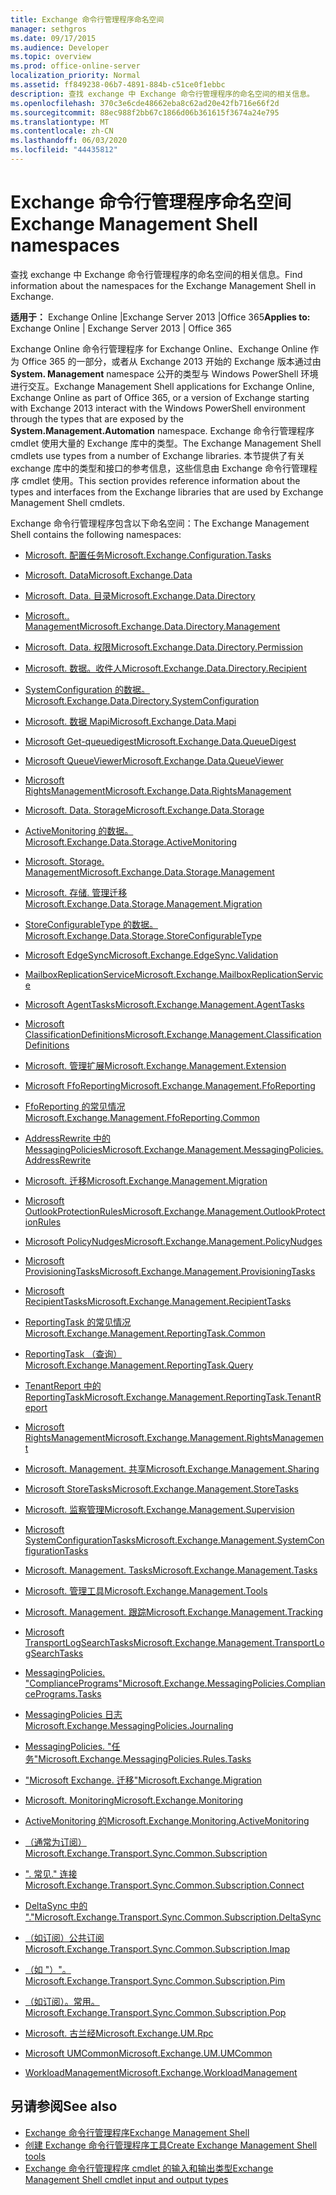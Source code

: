```yaml
---
title: Exchange 命令行管理程序命名空间
manager: sethgros
ms.date: 09/17/2015
ms.audience: Developer
ms.topic: overview
ms.prod: office-online-server
localization_priority: Normal
ms.assetid: ff849238-06b7-4891-884b-c51ce0f1ebbc
description: 查找 exchange 中 Exchange 命令行管理程序的命名空间的相关信息。
ms.openlocfilehash: 370c3e6cde48662eba8c62ad20e42fb716e66f2d
ms.sourcegitcommit: 88ec988f2bb67c1866d06b361615f3674a24e795
ms.translationtype: MT
ms.contentlocale: zh-CN
ms.lasthandoff: 06/03/2020
ms.locfileid: "44435812"
---
```

# <a name="exchange-management-shell-namespaces"></a><span data-ttu-id="5ed01-103">Exchange 命令行管理程序命名空间</span><span class="sxs-lookup"><span data-stu-id="5ed01-103">Exchange Management Shell namespaces</span></span>

<span data-ttu-id="5ed01-104">查找 exchange 中 Exchange 命令行管理程序的命名空间的相关信息。</span><span class="sxs-lookup"><span data-stu-id="5ed01-104">Find information about the namespaces for the Exchange Management Shell in Exchange.</span></span>
  
<span data-ttu-id="5ed01-105">**适用于：** Exchange Online |Exchange Server 2013 |Office 365</span><span class="sxs-lookup"><span data-stu-id="5ed01-105">**Applies to:** Exchange Online | Exchange Server 2013 | Office 365</span></span>
  
<span data-ttu-id="5ed01-106">Exchange Online 命令行管理程序 for Exchange Online、Exchange Online 作为 Office 365 的一部分，或者从 Exchange 2013 开始的 Exchange 版本通过由**System. Management** namespace 公开的类型与 Windows PowerShell 环境进行交互。</span><span class="sxs-lookup"><span data-stu-id="5ed01-106">Exchange Management Shell applications for Exchange Online, Exchange Online as part of Office 365, or a version of Exchange starting with Exchange 2013 interact with the Windows PowerShell environment through the types that are exposed by the **System.Management.Automation** namespace.</span></span> <span data-ttu-id="5ed01-107">Exchange 命令行管理程序 cmdlet 使用大量的 Exchange 库中的类型。</span><span class="sxs-lookup"><span data-stu-id="5ed01-107">The Exchange Management Shell cmdlets use types from a number of Exchange libraries.</span></span> <span data-ttu-id="5ed01-108">本节提供了有关 exchange 库中的类型和接口的参考信息，这些信息由 Exchange 命令行管理程序 cmdlet 使用。</span><span class="sxs-lookup"><span data-stu-id="5ed01-108">This section provides reference information about the types and interfaces from the Exchange libraries that are used by Exchange Management Shell cmdlets.</span></span> 
  
<span data-ttu-id="5ed01-109">Exchange 命令行管理程序包含以下命名空间：</span><span class="sxs-lookup"><span data-stu-id="5ed01-109">The Exchange Management Shell contains the following namespaces:</span></span>
  
- [<span data-ttu-id="5ed01-110">Microsoft. 配置任务</span><span class="sxs-lookup"><span data-stu-id="5ed01-110">Microsoft.Exchange.Configuration.Tasks</span></span>](https://msdn.microsoft.com/library/Microsoft.Exchange.Configuration.Tasks.aspx)
    
- [<span data-ttu-id="5ed01-111">Microsoft. Data</span><span class="sxs-lookup"><span data-stu-id="5ed01-111">Microsoft.Exchange.Data</span></span>](https://msdn.microsoft.com/library/Microsoft.Exchange.Data.aspx)
    
- [<span data-ttu-id="5ed01-112">Microsoft. Data. 目录</span><span class="sxs-lookup"><span data-stu-id="5ed01-112">Microsoft.Exchange.Data.Directory</span></span>](https://msdn.microsoft.com/library/Microsoft.Exchange.Data.Directory.aspx)
    
- [<span data-ttu-id="5ed01-113">Microsoft.. Management</span><span class="sxs-lookup"><span data-stu-id="5ed01-113">Microsoft.Exchange.Data.Directory.Management</span></span>](https://msdn.microsoft.com/library/Microsoft.Exchange.Data.Directory.Management.aspx)
    
- [<span data-ttu-id="5ed01-114">Microsoft. Data. 权限</span><span class="sxs-lookup"><span data-stu-id="5ed01-114">Microsoft.Exchange.Data.Directory.Permission</span></span>](https://msdn.microsoft.com/library/Microsoft.Exchange.Data.Directory.Permission.aspx)
    
- [<span data-ttu-id="5ed01-115">Microsoft. 数据。收件人</span><span class="sxs-lookup"><span data-stu-id="5ed01-115">Microsoft.Exchange.Data.Directory.Recipient</span></span>](https://msdn.microsoft.com/library/Microsoft.Exchange.Data.Directory.Recipient.aspx)
    
- [<span data-ttu-id="5ed01-116">SystemConfiguration 的数据。</span><span class="sxs-lookup"><span data-stu-id="5ed01-116">Microsoft.Exchange.Data.Directory.SystemConfiguration</span></span>](https://msdn.microsoft.com/library/Microsoft.Exchange.Data.Directory.SystemConfiguration.aspx)
    
- [<span data-ttu-id="5ed01-117">Microsoft. 数据 Mapi</span><span class="sxs-lookup"><span data-stu-id="5ed01-117">Microsoft.Exchange.Data.Mapi</span></span>](https://msdn.microsoft.com/library/Microsoft.Exchange.Data.Mapi.aspx)
    
- [<span data-ttu-id="5ed01-118">Microsoft Get-queuedigest</span><span class="sxs-lookup"><span data-stu-id="5ed01-118">Microsoft.Exchange.Data.QueueDigest</span></span>](https://msdn.microsoft.com/library/Microsoft.Exchange.Data.QueueDigest.aspx)
    
- [<span data-ttu-id="5ed01-119">Microsoft QueueViewer</span><span class="sxs-lookup"><span data-stu-id="5ed01-119">Microsoft.Exchange.Data.QueueViewer</span></span>](https://msdn.microsoft.com/library/Microsoft.Exchange.Data.QueueViewer.aspx)
    
- [<span data-ttu-id="5ed01-120">Microsoft RightsManagement</span><span class="sxs-lookup"><span data-stu-id="5ed01-120">Microsoft.Exchange.Data.RightsManagement</span></span>](https://msdn.microsoft.com/library/Microsoft.Exchange.Data.RightsManagement.aspx)
    
- [<span data-ttu-id="5ed01-121">Microsoft. Data. Storage</span><span class="sxs-lookup"><span data-stu-id="5ed01-121">Microsoft.Exchange.Data.Storage</span></span>](https://msdn.microsoft.com/library/Microsoft.Exchange.Data.Storage.aspx)
    
- [<span data-ttu-id="5ed01-122">ActiveMonitoring 的数据。</span><span class="sxs-lookup"><span data-stu-id="5ed01-122">Microsoft.Exchange.Data.Storage.ActiveMonitoring</span></span>](https://msdn.microsoft.com/library/Microsoft.Exchange.Data.Storage.ActiveMonitoring.aspx)
    
- [<span data-ttu-id="5ed01-123">Microsoft. Storage. Management</span><span class="sxs-lookup"><span data-stu-id="5ed01-123">Microsoft.Exchange.Data.Storage.Management</span></span>](https://msdn.microsoft.com/library/Microsoft.Exchange.Data.Storage.Management.aspx)
    
- [<span data-ttu-id="5ed01-124">Microsoft. 存储. 管理迁移</span><span class="sxs-lookup"><span data-stu-id="5ed01-124">Microsoft.Exchange.Data.Storage.Management.Migration</span></span>](https://msdn.microsoft.com/library/Microsoft.Exchange.Data.Storage.Management.Migration.aspx)
    
- [<span data-ttu-id="5ed01-125">StoreConfigurableType 的数据。</span><span class="sxs-lookup"><span data-stu-id="5ed01-125">Microsoft.Exchange.Data.Storage.StoreConfigurableType</span></span>](https://msdn.microsoft.com/library/Microsoft.Exchange.Data.Storage.StoreConfigurableType.aspx)
    
- [<span data-ttu-id="5ed01-126">Microsoft EdgeSync</span><span class="sxs-lookup"><span data-stu-id="5ed01-126">Microsoft.Exchange.EdgeSync.Validation</span></span>](https://msdn.microsoft.com/library/Microsoft.Exchange.EdgeSync.Validation.aspx)
    
- [<span data-ttu-id="5ed01-127">MailboxReplicationService</span><span class="sxs-lookup"><span data-stu-id="5ed01-127">Microsoft.Exchange.MailboxReplicationService</span></span>](https://msdn.microsoft.com/library/Microsoft.Exchange.MailboxReplicationService.aspx)
    
- [<span data-ttu-id="5ed01-128">Microsoft AgentTasks</span><span class="sxs-lookup"><span data-stu-id="5ed01-128">Microsoft.Exchange.Management.AgentTasks</span></span>](https://msdn.microsoft.com/library/Microsoft.Exchange.Management.AgentTasks.aspx)
    
- [<span data-ttu-id="5ed01-129">Microsoft ClassificationDefinitions</span><span class="sxs-lookup"><span data-stu-id="5ed01-129">Microsoft.Exchange.Management.ClassificationDefinitions</span></span>](https://msdn.microsoft.com/library/Microsoft.Exchange.Management.ClassificationDefinitions.aspx)
    
- [<span data-ttu-id="5ed01-130">Microsoft. 管理扩展</span><span class="sxs-lookup"><span data-stu-id="5ed01-130">Microsoft.Exchange.Management.Extension</span></span>](https://msdn.microsoft.com/library/Microsoft.Exchange.Management.Extension.aspx)
    
- [<span data-ttu-id="5ed01-131">Microsoft FfoReporting</span><span class="sxs-lookup"><span data-stu-id="5ed01-131">Microsoft.Exchange.Management.FfoReporting</span></span>](https://msdn.microsoft.com/library/Microsoft.Exchange.Management.FfoReporting.aspx)
    
- [<span data-ttu-id="5ed01-132">FfoReporting 的常见情况</span><span class="sxs-lookup"><span data-stu-id="5ed01-132">Microsoft.Exchange.Management.FfoReporting.Common</span></span>](https://msdn.microsoft.com/library/Microsoft.Exchange.Management.FfoReporting.Common.aspx)
    
- [<span data-ttu-id="5ed01-133">AddressRewrite 中的 MessagingPolicies</span><span class="sxs-lookup"><span data-stu-id="5ed01-133">Microsoft.Exchange.Management.MessagingPolicies.AddressRewrite</span></span>](https://msdn.microsoft.com/library/Microsoft.Exchange.Management.MessagingPolicies.AddressRewrite.aspx)
    
- [<span data-ttu-id="5ed01-134">Microsoft. 迁移</span><span class="sxs-lookup"><span data-stu-id="5ed01-134">Microsoft.Exchange.Management.Migration</span></span>](https://msdn.microsoft.com/library/Microsoft.Exchange.Management.Migration.aspx)
    
- [<span data-ttu-id="5ed01-135">Microsoft OutlookProtectionRules</span><span class="sxs-lookup"><span data-stu-id="5ed01-135">Microsoft.Exchange.Management.OutlookProtectionRules</span></span>](https://msdn.microsoft.com/library/Microsoft.Exchange.Management.OutlookProtectionRules.aspx)
    
- [<span data-ttu-id="5ed01-136">Microsoft PolicyNudges</span><span class="sxs-lookup"><span data-stu-id="5ed01-136">Microsoft.Exchange.Management.PolicyNudges</span></span>](https://msdn.microsoft.com/library/Microsoft.Exchange.Management.PolicyNudges.aspx)
    
- [<span data-ttu-id="5ed01-137">Microsoft ProvisioningTasks</span><span class="sxs-lookup"><span data-stu-id="5ed01-137">Microsoft.Exchange.Management.ProvisioningTasks</span></span>](https://msdn.microsoft.com/library/Microsoft.Exchange.Management.ProvisioningTasks.aspx)
    
- [<span data-ttu-id="5ed01-138">Microsoft RecipientTasks</span><span class="sxs-lookup"><span data-stu-id="5ed01-138">Microsoft.Exchange.Management.RecipientTasks</span></span>](https://msdn.microsoft.com/library/Microsoft.Exchange.Management.RecipientTasks.aspx)
    
- [<span data-ttu-id="5ed01-139">ReportingTask 的常见情况</span><span class="sxs-lookup"><span data-stu-id="5ed01-139">Microsoft.Exchange.Management.ReportingTask.Common</span></span>](https://msdn.microsoft.com/library/Microsoft.Exchange.Management.ReportingTask.Common.aspx)
    
- [<span data-ttu-id="5ed01-140">ReportingTask （查询）</span><span class="sxs-lookup"><span data-stu-id="5ed01-140">Microsoft.Exchange.Management.ReportingTask.Query</span></span>](https://msdn.microsoft.com/library/Microsoft.Exchange.Management.ReportingTask.Query.aspx)
    
- [<span data-ttu-id="5ed01-141">TenantReport 中的 ReportingTask</span><span class="sxs-lookup"><span data-stu-id="5ed01-141">Microsoft.Exchange.Management.ReportingTask.TenantReport</span></span>](https://msdn.microsoft.com/library/Microsoft.Exchange.Management.ReportingTask.TenantReport.aspx)
    
- [<span data-ttu-id="5ed01-142">Microsoft RightsManagement</span><span class="sxs-lookup"><span data-stu-id="5ed01-142">Microsoft.Exchange.Management.RightsManagement</span></span>](https://msdn.microsoft.com/library/Microsoft.Exchange.Management.RightsManagement.aspx)
    
- [<span data-ttu-id="5ed01-143">Microsoft. Management. 共享</span><span class="sxs-lookup"><span data-stu-id="5ed01-143">Microsoft.Exchange.Management.Sharing</span></span>](https://msdn.microsoft.com/library/Microsoft.Exchange.Management.Sharing.aspx)
    
- [<span data-ttu-id="5ed01-144">Microsoft StoreTasks</span><span class="sxs-lookup"><span data-stu-id="5ed01-144">Microsoft.Exchange.Management.StoreTasks</span></span>](https://msdn.microsoft.com/library/Microsoft.Exchange.Management.StoreTasks.aspx)
    
- [<span data-ttu-id="5ed01-145">Microsoft. 监察管理</span><span class="sxs-lookup"><span data-stu-id="5ed01-145">Microsoft.Exchange.Management.Supervision</span></span>](https://msdn.microsoft.com/library/Microsoft.Exchange.Management.Supervision.aspx)
    
- [<span data-ttu-id="5ed01-146">Microsoft SystemConfigurationTasks</span><span class="sxs-lookup"><span data-stu-id="5ed01-146">Microsoft.Exchange.Management.SystemConfigurationTasks</span></span>](https://msdn.microsoft.com/library/Microsoft.Exchange.Management.SystemConfigurationTasks.aspx)
    
- [<span data-ttu-id="5ed01-147">Microsoft. Management. Tasks</span><span class="sxs-lookup"><span data-stu-id="5ed01-147">Microsoft.Exchange.Management.Tasks</span></span>](https://msdn.microsoft.com/library/Microsoft.Exchange.Management.Tasks.aspx)
    
- [<span data-ttu-id="5ed01-148">Microsoft. 管理工具</span><span class="sxs-lookup"><span data-stu-id="5ed01-148">Microsoft.Exchange.Management.Tools</span></span>](https://msdn.microsoft.com/library/Microsoft.Exchange.Management.Tools.aspx)
    
- [<span data-ttu-id="5ed01-149">Microsoft. Management. 跟踪</span><span class="sxs-lookup"><span data-stu-id="5ed01-149">Microsoft.Exchange.Management.Tracking</span></span>](https://msdn.microsoft.com/library/Microsoft.Exchange.Management.Tracking.aspx)
    
- [<span data-ttu-id="5ed01-150">Microsoft TransportLogSearchTasks</span><span class="sxs-lookup"><span data-stu-id="5ed01-150">Microsoft.Exchange.Management.TransportLogSearchTasks</span></span>](https://msdn.microsoft.com/library/Microsoft.Exchange.Management.TransportLogSearchTasks.aspx)
    
- [<span data-ttu-id="5ed01-151">MessagingPolicies. "CompliancePrograms"</span><span class="sxs-lookup"><span data-stu-id="5ed01-151">Microsoft.Exchange.MessagingPolicies.CompliancePrograms.Tasks</span></span>](https://msdn.microsoft.com/library/Microsoft.Exchange.MessagingPolicies.CompliancePrograms.Tasks.aspx)
    
- [<span data-ttu-id="5ed01-152">MessagingPolicies 日志</span><span class="sxs-lookup"><span data-stu-id="5ed01-152">Microsoft.Exchange.MessagingPolicies.Journaling</span></span>](https://msdn.microsoft.com/library/Microsoft.Exchange.MessagingPolicies.Journaling.aspx)
    
- [<span data-ttu-id="5ed01-153">MessagingPolicies. "任务"</span><span class="sxs-lookup"><span data-stu-id="5ed01-153">Microsoft.Exchange.MessagingPolicies.Rules.Tasks</span></span>](https://msdn.microsoft.com/library/Microsoft.Exchange.MessagingPolicies.Rules.Tasks.aspx)
    
- [<span data-ttu-id="5ed01-154">"Microsoft Exchange. 迁移"</span><span class="sxs-lookup"><span data-stu-id="5ed01-154">Microsoft.Exchange.Migration</span></span>](https://msdn.microsoft.com/library/Microsoft.Exchange.Migration.aspx)
    
- [<span data-ttu-id="5ed01-155">Microsoft. Monitoring</span><span class="sxs-lookup"><span data-stu-id="5ed01-155">Microsoft.Exchange.Monitoring</span></span>](https://msdn.microsoft.com/library/Microsoft.Exchange.Monitoring.aspx)
    
- [<span data-ttu-id="5ed01-156">ActiveMonitoring 的</span><span class="sxs-lookup"><span data-stu-id="5ed01-156">Microsoft.Exchange.Monitoring.ActiveMonitoring</span></span>](https://msdn.microsoft.com/library/Microsoft.Exchange.Monitoring.ActiveMonitoring.aspx)
    
- [<span data-ttu-id="5ed01-157">（通常为订阅）</span><span class="sxs-lookup"><span data-stu-id="5ed01-157">Microsoft.Exchange.Transport.Sync.Common.Subscription</span></span>](https://msdn.microsoft.com/library/Microsoft.Exchange.Transport.Sync.Common.Subscription.aspx)
    
- [<span data-ttu-id="5ed01-158">". 常见." 连接</span><span class="sxs-lookup"><span data-stu-id="5ed01-158">Microsoft.Exchange.Transport.Sync.Common.Subscription.Connect</span></span>](https://msdn.microsoft.com/library/Microsoft.Exchange.Transport.Sync.Common.Subscription.Connect.aspx)
    
- [<span data-ttu-id="5ed01-159">DeltaSync 中的 "."</span><span class="sxs-lookup"><span data-stu-id="5ed01-159">Microsoft.Exchange.Transport.Sync.Common.Subscription.DeltaSync</span></span>](https://msdn.microsoft.com/library/Microsoft.Exchange.Transport.Sync.Common.Subscription.DeltaSync.aspx)
    
- [<span data-ttu-id="5ed01-160">（如订阅）公共订阅</span><span class="sxs-lookup"><span data-stu-id="5ed01-160">Microsoft.Exchange.Transport.Sync.Common.Subscription.Imap</span></span>](https://msdn.microsoft.com/library/Microsoft.Exchange.Transport.Sync.Common.Subscription.Imap.aspx)
    
- [<span data-ttu-id="5ed01-161">（如 "）"。</span><span class="sxs-lookup"><span data-stu-id="5ed01-161">Microsoft.Exchange.Transport.Sync.Common.Subscription.Pim</span></span>](https://msdn.microsoft.com/library/Microsoft.Exchange.Transport.Sync.Common.Subscription.Pim.aspx)
    
- [<span data-ttu-id="5ed01-162">（如订阅）。常用。</span><span class="sxs-lookup"><span data-stu-id="5ed01-162">Microsoft.Exchange.Transport.Sync.Common.Subscription.Pop</span></span>](https://msdn.microsoft.com/library/Microsoft.Exchange.Transport.Sync.Common.Subscription.Pop.aspx)
    
- [<span data-ttu-id="5ed01-163">Microsoft. 古兰经</span><span class="sxs-lookup"><span data-stu-id="5ed01-163">Microsoft.Exchange.UM.Rpc</span></span>](https://msdn.microsoft.com/library/Microsoft.Exchange.UM.Rpc.aspx)
    
- [<span data-ttu-id="5ed01-164">Microsoft UMCommon</span><span class="sxs-lookup"><span data-stu-id="5ed01-164">Microsoft.Exchange.UM.UMCommon</span></span>](https://msdn.microsoft.com/library/Microsoft.Exchange.UM.UMCommon.aspx)
    
- [<span data-ttu-id="5ed01-165">WorkloadManagement</span><span class="sxs-lookup"><span data-stu-id="5ed01-165">Microsoft.Exchange.WorkloadManagement</span></span>](https://msdn.microsoft.com/library/Microsoft.Exchange.WorkloadManagement.aspx)
    
## <a name="see-also"></a><span data-ttu-id="5ed01-166">另请参阅</span><span class="sxs-lookup"><span data-stu-id="5ed01-166">See also</span></span>

- [<span data-ttu-id="5ed01-167">Exchange 命令行管理程序</span><span class="sxs-lookup"><span data-stu-id="5ed01-167">Exchange Management Shell</span></span>](exchange-management-shell.md)  
- [<span data-ttu-id="5ed01-168">创建 Exchange 命令行管理程序工具</span><span class="sxs-lookup"><span data-stu-id="5ed01-168">Create Exchange Management Shell tools</span></span>](create-exchange-management-shell-tools.md) 
- [<span data-ttu-id="5ed01-169">Exchange 命令行管理程序 cmdlet 的输入和输出类型</span><span class="sxs-lookup"><span data-stu-id="5ed01-169">Exchange Management Shell cmdlet input and output types</span></span>](exchange-management-shell-cmdlet-input-and-output-types.md)
    

